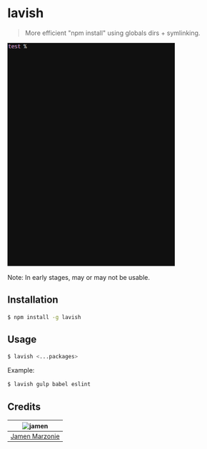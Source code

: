 # lavish
> More efficient "npm install" using globals dirs + symlinking.

![Usage][usage-gif]

Note: In early stages, may or may not be usable.

## Installation
```sh
$ npm install -g lavish
```

## Usage
```sh
$ lavish <...packages>
```
Example:
```sh
$ lavish gulp babel eslint
```

## Credits
| ![jamen][avatar] |
|:---:|
| [Jamen Marzonie][github] |

  [avatar]: https://avatars.githubusercontent.com/u/6251703?v=3&s=125
  [github]: https://github.com/jamen
  [usage-gif]: docs/usage.gif
